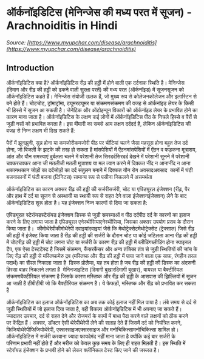 # ऑर्कनॉइडिटिस (मेनिन्जेस की मध्य परत में सूजन) - Arachnoiditis in Hindi
_Source: [https://www.myupchar.com/disease/arachnoiditis](https://www.myupchar.com/disease/arachnoiditis)_

## Introduction
ऑर्कनॉइडिटिस क्या है?
ऑर्कनॉइडिटिस रीढ़ की हड्डी में होने वाली एक दर्दनाक स्थिति है। मेनिन्जेस (दिमाग और रीढ़ की हड्डी को ढकने वाली सुरक्षा परतें) की मध्य परत (ऑर्कनॉइड) में सूजनसूजन को ऑर्कनॉइडिटिस कहते हैं। मेनिन्जेस संयोजी ऊतक हैं, जो मुख्य रूप से कोलेजनकोलेजन और इलास्टिन से बने होते हैं। चोटचोट, ट्रॉमाट्रॉमा, ट्यूमरट्यूमर या संक्रमणसंक्रमण की वजह से ऑर्कनॉइड लेयर के किसी भी हिस्से में सूजन आ सकती है। जेनेटिक और ऑटोइम्यून विकारों को ऑर्कनॉइड लेयर के प्रभावित होने का कारण माना जाता है।
ऑर्कनॉइडिटिस के लक्षण
कई लोगों में ऑर्कनॉइडिटिस पीठ के निचले हिस्से व पैरों से जुड़ी नसों को प्रभावित करता है। इस बीमारी का सबसे आम लक्षण दर्ददर्द है, लेकिन ऑर्कनॉइडिटिस की वजह से निम्न लक्षण भी दिख सकते हैं:

पैरों में झुनझुनी, सुन्न होना या कमजोरीकमजोरी
पीठ पर चींटियां चलने जैसा महसूस होना
बहुत तेज दर्द होना, जो बिजली के झटके की तरह हो सकता है
मांसपेशियों में ऐंठनमांसपेशियों में ऐंठन व फड़कना
मूत्राशय, आंत और यौन समस्याएं
दुर्बलता
चलने में परेशानी
तेज सिरदर्दसिरदर्द
देखने में परेशानी
सुनने में परेशानी 
चक्करचक्कर आना
जी मतलीजी मतली
मूत्राशय या मल त्याग करने में दिक्कत
नींद न आनानींद न आना
थकानथकान
जोड़ों का दर्दजोड़ों का दर्द
संतुलन बनाने में दिक्कत
यौन रोग
अवसादअवसाद 
कानों में घंटी बजनाकानों में घंटी बजना (टिनिटस)
सामान्य रूप से पसीना निकलने में असमर्थता

ऑर्कनॉइडिटिस का कारण
अक्सर रीढ़ की हड्डी की सर्जरीसर्जरी, चोट या एपिड्यूरल इंजेक्शन (रीढ़, पैर और हाथ में दर्द या सूजन से अस्थायी या स्थायी रूप से राहत देने वाला इंजेक्शनइंजेक्शन) लेने के बाद ऑर्कनॉइडिटिस शुरू होता है। यह इंजेक्शन निम्न कारणों से दिया जा सकता है:

एपिड्यूरल स्टेरॉयडस्टेरॉयड इंजेक्शन डिस्क से जुड़ी समस्याओं व पीठ दर्दपीठ दर्द के कारणों का इलाज करने के लिए लगाया जाता है
एपिड्यूरल एनेस्थीसियाएनेस्थीसिया, जिसका अक्सर उपयोग प्रसव के दौरान किया जाता है। 
कीमोथेरेपीकीमोथेरेपी दवाइयांदवाइयां जैसे कि मेथोट्रेक्सेटमेथोट्रेक्सेट (ट्रेक्साल) जिसे रीढ़ की हड्डी में इंजेक्ट किया जाता है
रीढ़ की हड्डी की सर्जरी के दौरान चोट या कोई जटिलता आना
रीढ़ की हड्डी में चोटरीढ़ की हड्डी में चोट लगना
चोट या सर्जरी के कारण रीढ़ की हड्डी में ब्लीडिंगब्लीडिंग होना
स्पाइनल टैप, एक ऐसा टेस्टटेस्ट है जिसमें संक्रमण, कैंसरकैंसर और अन्य तंत्रिका तंत्र से जुड़ी स्थितियों की जांच के लिए रीढ़ की हड्डी से मस्तिष्कमेरु द्रव (मस्तिष्क और रीढ़ की हड्डी में पाया जाने वाला एक साफ, रंगहीन तरल पदार्थ) का सैंपल निकाला जाता है 
डिस्क प्रोलैप्स, यह तब होता है जब रीढ़ की हड्डी की डिस्क का अंदरूनी हिस्सा बाहर निकलने लगता है 
मेनिनजाइटिस (दिमागी बुखारदिमागी बुखार), वायरल या बैक्टीरियल संक्रमणबैक्टीरियल संक्रमण है जिसके कारण मस्तिष्क और रीढ़ की हड्डी के आसपास की झिल्लियों में सूजन आ जाती है
टीबीटीबी जो कि बैक्टीरियल संक्रमण है। ये फेफड़ों, मस्तिष्क और रीढ़ को प्रभावित कर सकता है 

ऑर्कनॉइडिटिस का इलाज
ऑर्कनॉइडिटिस का अब तक कोई इलाज नहीं मिल पाया है। लंबे समय से दर्द से जुड़ी स्थितियों में जो इलाज दिया जाता है, वही विकल्प ऑर्कनॉइडिटिस में भी अपनाए जा सकते हैं। ज्यादातर उपचार, दर्द से राहत देने और रोजमर्रा के कामों में बाधा पैदा करने वाले लक्षणों को ठीक करने पर केंद्रित हैं।
अक्सर, डॉक्टर ऐसी थेरेपीथेरेपी लेने की सलाह देते हैं जिसमें दर्द को नियंत्रित करने, फिजियोथेरेपीफिजियोथेरेपी, एक्सरसाइजएक्सरसाइज और मनोचिकित्सामनोचिकित्सा शामिल हो। ऑर्कनॉइडिटिस में सर्जरी करवाना ज्यादा फायदेमंद नहीं माना जाता है क्योंकि कई बार सर्जरी के परिणाम प्रभावी नहीं होते हैं और मरीज को केवल कुछ समय के लिए ही राहत मिलती है। इस स्थिति में स्टेरॉयड इंजेक्शन के प्रभावी होने को लेकर क्लीनिकल टेस्ट किए जाने की जरूरत है।


